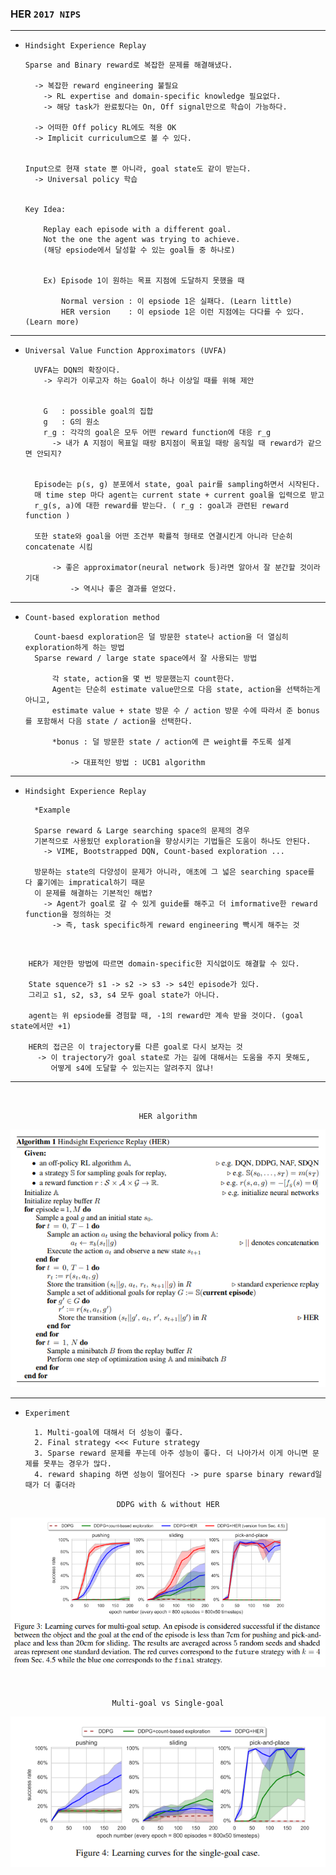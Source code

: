 ### HER `2017 NIPS`

---

- `Hindsight Experience Replay`



      Sparse and Binary reward로 복잡한 문제를 해결해냈다.
      
        -> 복잡한 reward engineering 불필요
          -> RL expertise and domain-specific knowledge 필요없다.
          -> 해당 task가 완료됬다는 On, Off signal만으로 학습이 가능하다.
          
        -> 어떠한 Off policy RL에도 적용 OK
        -> Implicit curriculum으로 볼 수 있다.
        

      Input으로 현재 state 뿐 아니라, goal state도 같이 받는다.
        -> Universal policy 학습 
        
        
      Key Idea:
      
          Replay each episode with a different goal.
          Not the one the agent was trying to achieve.
          (해당 epsiode에서 달성할 수 있는 goal들 중 하나로)
          
          
          Ex) Episode 1이 원하는 목표 지점에 도달하지 못했을 때
          
              Normal version : 이 epsiode 1은 실패다. (Learn little)
              HER version    : 이 epsiode 1은 이런 지점에는 다다를 수 있다. (Learn more)


---
- `Universal Value Function Approximators (UVFA)`



        UVFA는 DQN의 확장이다.
          -> 우리가 이루고자 하는 Goal이 하나 이상일 때를 위해 제안 


          G   : possible goal의 집합 
          g   : G의 원소
          r_g : 각각의 goal은 모두 어떤 reward function에 대응 r_g
            -> 내가 A 지점이 목표일 때랑 B지점이 목표일 때랑 움직일 때 reward가 같으면 안되지?


        Episode는 p(s, g) 분포에서 state, goal pair를 sampling하면서 시작된다.
        매 time step 마다 agent는 current state + current goal을 입력으로 받고 
        r_g(s, a)에 대한 reward를 받는다. ( r_g : goal과 관련된 reward function )

        또한 state와 goal을 어떤 조건부 확률적 형태로 연결시킨게 아니라 단순히 concatenate 시킴

            -> 좋은 approximator(neural network 등)라면 알아서 잘 분간할 것이라 기대 
                -> 역시나 좋은 결과를 얻었다. 
          

---
- `Count-based exploration method`

    
        
        Count-baesd exploration은 덜 방문한 state나 action을 더 열심히 exploration하게 하는 방법
        Sparse reward / large state space에서 잘 사용되는 방법 
        
            각 state, action을 몇 번 방문했는지 count한다.
            Agent는 단순히 estimate value만으로 다음 state, action을 선택하는게 아니고,
            estimate value + state 방문 수 / action 방문 수에 따라서 준 bonus를 포함해서 다음 state / action을 선택한다. 

            *bonus : 덜 방문한 state / action에 큰 weight를 주도록 설계 

                -> 대표적인 방법 : UCB1 algorithm 

        

---
- `Hindsight Experience Replay`


    
        *Example
        
        Sparse reward & Large searching space의 문제의 경우 
        기본적으로 사용됬던 exploration을 향상시키는 기법들은 도움이 하나도 안된다.
          -> VIME, Bootstrapped DQN, Count-based exploration ...

        방문하는 state의 다양성이 문제가 아니라, 애초에 그 넓은 searching space를 다 훑기에는 impratical하기 때문
        이 문제를 해결하는 기본적인 해법?        
          -> Agent가 goal로 갈 수 있게 guide를 해주고 더 imformative한 reward function을 정의하는 것 
            -> 즉, task specific하게 reward engineering 빡시게 해주는 것
        
<br>

        HER가 제안한 방법에 따르면 domain-specific한 지식없이도 해결할 수 있다.
        
        State squence가 s1 -> s2 -> s3 -> s4인 episode가 있다.
        그리고 s1, s2, s3, s4 모두 goal state가 아니다.
        
        agent는 위 epsiode를 경험할 때, -1의 reward만 계속 받을 것이다. (goal state에서만 +1)
        
        HER의 접근은 이 trajectory를 다른 goal로 다시 보자는 것
          -> 이 trajectory가 goal state로 가는 길에 대해서는 도움을 주지 못해도,
             어떻게 s4에 도달할 수 있는지는 알려주지 않냐!

 
---

<br>

<div align="center">

`HER algorithm`

![img.png](img.png)

</div>

---
- `Experiment`


        1. Multi-goal에 대해서 더 성능이 좋다.
        2. Final strategy <<< Future strategy
        3. Sparse reward 문제를 푸는데 아주 성능이 좋다. 더 나아가서 이게 아니면 문제를 못푸는 경우가 많다. 
        4. reward shaping 하면 성능이 떨어진다 -> pure sparse binary reward일 때가 더 좋더라

<div align="center">

`DDPG with & without HER`

![img_2.png](img_2.png)


<br>

`Multi-goal vs Single-goal`

![img_3.png](img_3.png)


</div>